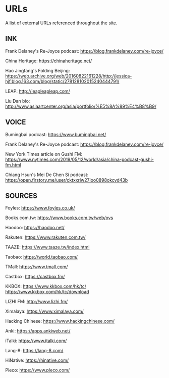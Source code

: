 # URLs

A list of external URLs referenced throughout the site.

## INK

Frank Delaney's Re-Joyce podcast:
https://blog.frankdelaney.com/re-joyce/

China Heritage:
https://chinaheritage.net/

Hao Jingfang's Folding Beijing:
https://web.archive.org/web/20160822161228/http://jessica-hjf.blog.163.com/blog/static/278128102015240444791/

LEAP:
http://leapleapleap.com/

Liu Dan bio:
http://www.asiaartcenter.org/asia/portfolio/%E5%8A%89%E4%B8%B9/

## VOICE

Bumingbai podcast:
https://www.bumingbai.net/

Frank Delaney's Re-Joyce podcast:
https://blog.frankdelaney.com/re-joyce/

New York Times article on Gushi FM:
https://www.nytimes.com/2019/05/12/world/asia/china-podcast-gushi-fm.html

Chiang Hsun's Mei De Chen Si podcast:
https://open.firstory.me/user/cktxxrlw27ioo0898okcvd43b

## SOURCES

Foyles:
https://www.foyles.co.uk/

Books.com.tw:
https://www.books.com.tw/web/ovs

Haodoo:
https://haodoo.net/

Rakuten:
https://www.rakuten.com.tw/

TAAZE:
https://www.taaze.tw/index.html

Taobao:
https://world.taobao.com/

TMall:
https://www.tmall.com/

Castbox:
https://castbox.fm/

KKBOX:
https://www.kkbox.com/hk/tc/
https://www.kkbox.com/hk/tc/download

LIZHI FM:
http://www.lizhi.fm/

Ximalaya:
https://www.ximalaya.com/

Hacking Chinese:
https://www.hackingchinese.com/

Anki:
https://apps.ankiweb.net/

iTalki:
https://www.italki.com/

Lang-8:
https://lang-8.com/

HiNative:
https://hinative.com/

Pleco:
https://www.pleco.com/
